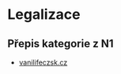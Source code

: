 # Legalizace

## Přepis kategorie z N1

* [vanilifeczsk.cz](https://www.vanlifeczsk.cz/oficialni-prepis-dodavky-na-obytny-vuz/)
